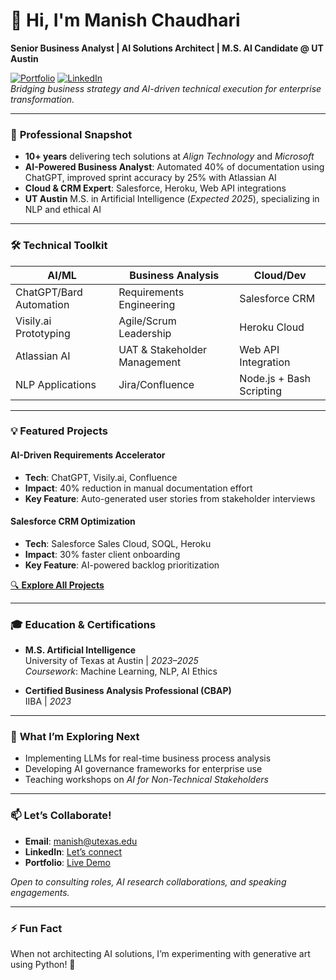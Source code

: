 # 👋 Hi, I'm Manish Chaudhari  
**Senior Business Analyst | AI Solutions Architect | M.S. AI Candidate @ UT Austin**  

[![Portfolio](https://img.shields.io/badge/🌐_Portfolio-Live_Here-8A2BE2)](https://manish4u14-utexas.github.io/my-portfolio/) 
[![LinkedIn](https://img.shields.io/badge/🔗_LinkedIn-Connect_Here-blue)](https://www.linkedin.com/in/mkchaudhari)  
*Bridging business strategy and AI-driven technical execution for enterprise transformation.*

---

### 🚀 **Professional Snapshot**  
- **10+ years** delivering tech solutions at *Align Technology* and *Microsoft*  
- **AI-Powered Business Analyst**: Automated 40% of documentation using ChatGPT, improved sprint accuracy by 25% with Atlassian AI  
- **Cloud & CRM Expert**: Salesforce, Heroku, Web API integrations  
- **UT Austin** M.S. in Artificial Intelligence (*Expected 2025*), specializing in NLP and ethical AI  

---

### 🛠️ **Technical Toolkit**  

| **AI/ML**              | **Business Analysis**       | **Cloud/Dev**            |  
|-------------------------|-----------------------------|--------------------------|  
| ChatGPT/Bard Automation | Requirements Engineering    | Salesforce CRM           |  
| Visily.ai Prototyping   | Agile/Scrum Leadership      | Heroku Cloud             |  
| Atlassian AI           | UAT & Stakeholder Management| Web API Integration      |  
| NLP Applications       | Jira/Confluence            | Node.js + Bash Scripting |  

---

### 💡 **Featured Projects**  

#### **AI-Driven Requirements Accelerator**  
- **Tech**: ChatGPT, Visily.ai, Confluence  
- **Impact**: 40% reduction in manual documentation effort  
- **Key Feature**: Auto-generated user stories from stakeholder interviews  

#### **Salesforce CRM Optimization**  
- **Tech**: Salesforce Sales Cloud, SOQL, Heroku  
- **Impact**: 30% faster client onboarding  
- **Key Feature**: AI-powered backlog prioritization  

[🔍 **Explore All Projects**](https://manish4u14-utexas.github.io/my-portfolio/#projects)  

---

### 🎓 **Education & Certifications**  
- **M.S. Artificial Intelligence**  
  University of Texas at Austin | *2023–2025*  
  *Coursework*: Machine Learning, NLP, AI Ethics  

- **Certified Business Analysis Professional (CBAP)**  
  IIBA | *2023*  

---

### 📌 **What I’m Exploring Next**  
- Implementing LLMs for real-time business process analysis  
- Developing AI governance frameworks for enterprise use  
- Teaching workshops on *AI for Non-Technical Stakeholders*  

---

### 📫 **Let’s Collaborate!**  
- **Email**: [manish@utexas.edu](mailto:manish4u14@utexas.edu)  
- **LinkedIn**: [Let’s connect](https://www.linkedin.com/in/mkchaudhari)  
- **Portfolio**: [Live Demo](https://manish4u14-utexas.github.io/my-portfolio/)  

*Open to consulting roles, AI research collaborations, and speaking engagements.*  

---

### ⚡ **Fun Fact**  
When not architecting AI solutions, I’m experimenting with generative art using Python! 🎨  


<!---
manish4u14-utexas/manish4u14-utexas is a ✨ special ✨ repository because its `README.md` (this file) appears on your GitHub profile.
You can click the Preview link to take a look at your changes.
--->
